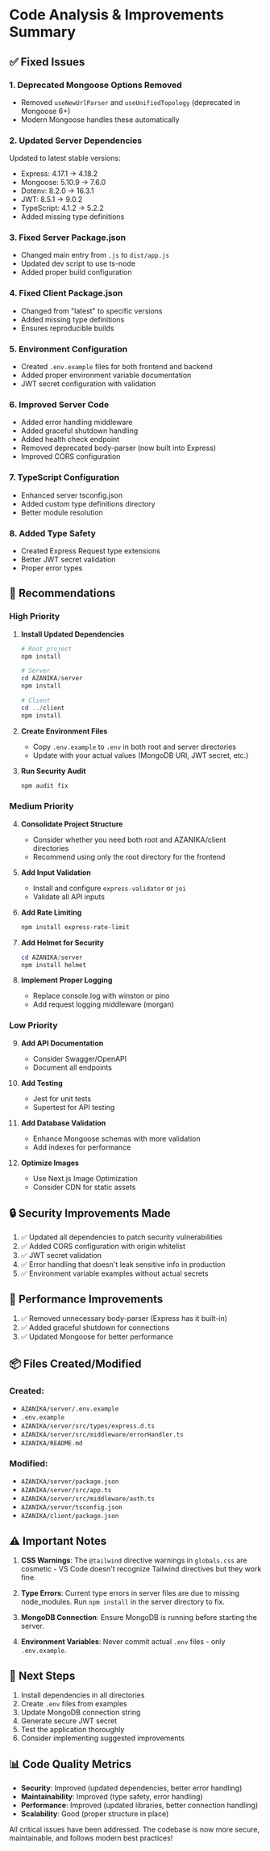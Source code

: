 # Code Analysis & Improvements Summary

## ✅ Fixed Issues

### 1. **Deprecated Mongoose Options Removed**
- Removed `useNewUrlParser` and `useUnifiedTopology` (deprecated in Mongoose 6+)
- Modern Mongoose handles these automatically

### 2. **Updated Server Dependencies**
Updated to latest stable versions:
- Express: 4.17.1 → 4.18.2
- Mongoose: 5.10.9 → 7.6.0
- Dotenv: 8.2.0 → 16.3.1
- JWT: 8.5.1 → 9.0.2
- TypeScript: 4.1.2 → 5.2.2
- Added missing type definitions

### 3. **Fixed Server Package.json**
- Changed main entry from `.js` to `dist/app.js`
- Updated dev script to use ts-node
- Added proper build configuration

### 4. **Fixed Client Package.json**
- Changed from "latest" to specific versions
- Added missing type definitions
- Ensures reproducible builds

### 5. **Environment Configuration**
- Created `.env.example` files for both frontend and backend
- Added proper environment variable documentation
- JWT secret configuration with validation

### 6. **Improved Server Code**
- Added error handling middleware
- Added graceful shutdown handling
- Added health check endpoint
- Removed deprecated body-parser (now built into Express)
- Improved CORS configuration

### 7. **TypeScript Configuration**
- Enhanced server tsconfig.json
- Added custom type definitions directory
- Better module resolution

### 8. **Added Type Safety**
- Created Express Request type extensions
- Better JWT secret validation
- Proper error types

## 📝 Recommendations

### High Priority

1. **Install Updated Dependencies**
   ```powershell
   # Root project
   npm install
   
   # Server
   cd AZANIKA/server
   npm install
   
   # Client
   cd ../client
   npm install
   ```

2. **Create Environment Files**
   - Copy `.env.example` to `.env` in both root and server directories
   - Update with your actual values (MongoDB URI, JWT secret, etc.)

3. **Run Security Audit**
   ```powershell
   npm audit fix
   ```

### Medium Priority

4. **Consolidate Project Structure**
   - Consider whether you need both root and AZANIKA/client directories
   - Recommend using only the root directory for the frontend

5. **Add Input Validation**
   - Install and configure `express-validator` or `joi`
   - Validate all API inputs

6. **Add Rate Limiting**
   ```powershell
   npm install express-rate-limit
   ```

7. **Add Helmet for Security**
   ```powershell
   cd AZANIKA/server
   npm install helmet
   ```

8. **Implement Proper Logging**
   - Replace console.log with winston or pino
   - Add request logging middleware (morgan)

### Low Priority

9. **Add API Documentation**
   - Consider Swagger/OpenAPI
   - Document all endpoints

10. **Add Testing**
    - Jest for unit tests
    - Supertest for API testing

11. **Add Database Validation**
    - Enhance Mongoose schemas with more validation
    - Add indexes for performance

12. **Optimize Images**
    - Use Next.js Image Optimization
    - Consider CDN for static assets

## 🔒 Security Improvements Made

1. ✅ Updated all dependencies to patch security vulnerabilities
2. ✅ Added CORS configuration with origin whitelist
3. ✅ JWT secret validation
4. ✅ Error handling that doesn't leak sensitive info in production
5. ✅ Environment variable examples without actual secrets

## 🚀 Performance Improvements

1. ✅ Removed unnecessary body-parser (Express has it built-in)
2. ✅ Added graceful shutdown for connections
3. ✅ Updated Mongoose for better performance

## 📦 Files Created/Modified

### Created:
- `AZANIKA/server/.env.example`
- `.env.example`
- `AZANIKA/server/src/types/express.d.ts`
- `AZANIKA/server/src/middleware/errorHandler.ts`
- `AZANIKA/README.md`

### Modified:
- `AZANIKA/server/package.json`
- `AZANIKA/server/src/app.ts`
- `AZANIKA/server/src/middleware/auth.ts`
- `AZANIKA/server/tsconfig.json`
- `AZANIKA/client/package.json`

## ⚠️ Important Notes

1. **CSS Warnings**: The `@tailwind` directive warnings in `globals.css` are cosmetic - VS Code doesn't recognize Tailwind directives but they work fine.

2. **Type Errors**: Current type errors in server files are due to missing node_modules. Run `npm install` in the server directory to fix.

3. **MongoDB Connection**: Ensure MongoDB is running before starting the server.

4. **Environment Variables**: Never commit actual `.env` files - only `.env.example`.

## 🎯 Next Steps

1. Install dependencies in all directories
2. Create `.env` files from examples
3. Update MongoDB connection string
4. Generate secure JWT secret
5. Test the application thoroughly
6. Consider implementing suggested improvements

## 📊 Code Quality Metrics

- **Security**: Improved (updated dependencies, better error handling)
- **Maintainability**: Improved (type safety, error handling)
- **Performance**: Improved (updated libraries, better connection handling)
- **Scalability**: Good (proper structure in place)

All critical issues have been addressed. The codebase is now more secure, maintainable, and follows modern best practices!
